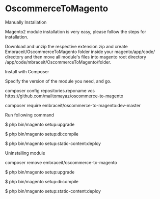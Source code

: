 # OscommerceToMagento

Manually Installation

Magento2 module installation is very easy, please follow the steps for installation.


Download and unzip the respective extension zip and create Embraceit/OscommerceToMagento  folder inside your magento/app/code/ directory and then move all module's files into magento root directory /app/code/mbraceit/OscommerceToMagento/folder.



Install with Composer



Specify the version of the module you need, and go.

composer config repositories.reponame vcs https://github.com/mailtomayaz/oscommerce-to-magento 

composer require  embraceit/oscommerce-to-magento:dev-master


Run following command 

$ php bin/magento setup:upgrade

$ php bin/magento setup:di:compile

$ php bin/magento setup:static-content:deploy

Uninstalling module

composer remove  embraceit/oscommerce-to-magento

$ php bin/magento setup:upgrade

$ php bin/magento setup:di:compile

$ php bin/magento setup:static-content:deploy




